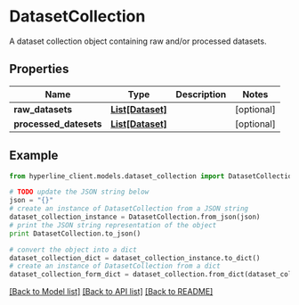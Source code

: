 # DatasetCollection

A dataset collection object containing raw and/or processed datasets.

## Properties
Name | Type | Description | Notes
------------ | ------------- | ------------- | -------------
**raw_datasets** | [**List[Dataset]**](Dataset.md) |  | [optional] 
**processed_datesets** | [**List[Dataset]**](Dataset.md) |  | [optional] 

## Example

```python
from hyperline_client.models.dataset_collection import DatasetCollection

# TODO update the JSON string below
json = "{}"
# create an instance of DatasetCollection from a JSON string
dataset_collection_instance = DatasetCollection.from_json(json)
# print the JSON string representation of the object
print DatasetCollection.to_json()

# convert the object into a dict
dataset_collection_dict = dataset_collection_instance.to_dict()
# create an instance of DatasetCollection from a dict
dataset_collection_form_dict = dataset_collection.from_dict(dataset_collection_dict)
```
[[Back to Model list]](../README.md#documentation-for-models) [[Back to API list]](../README.md#documentation-for-api-endpoints) [[Back to README]](../README.md)



